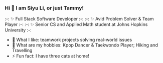 ### Hi 👋 I am Siyu Li, or just Tammy!

:-: ✨ Full Stack Software Developer :-:
:-: ✨ Avid Problem Solver & Team Player :-:
:-: ✨ Senior CS and Applied Math student at Johns Hopkins University :-:

- 🔭 What I like: teamwork projects solving real-world issues
- 👯 What are my hobbies: Kpop Dancer & Taekwondo Player; Hiking and Travelling
- ⚡ Fun fact: I have three cats at home!
